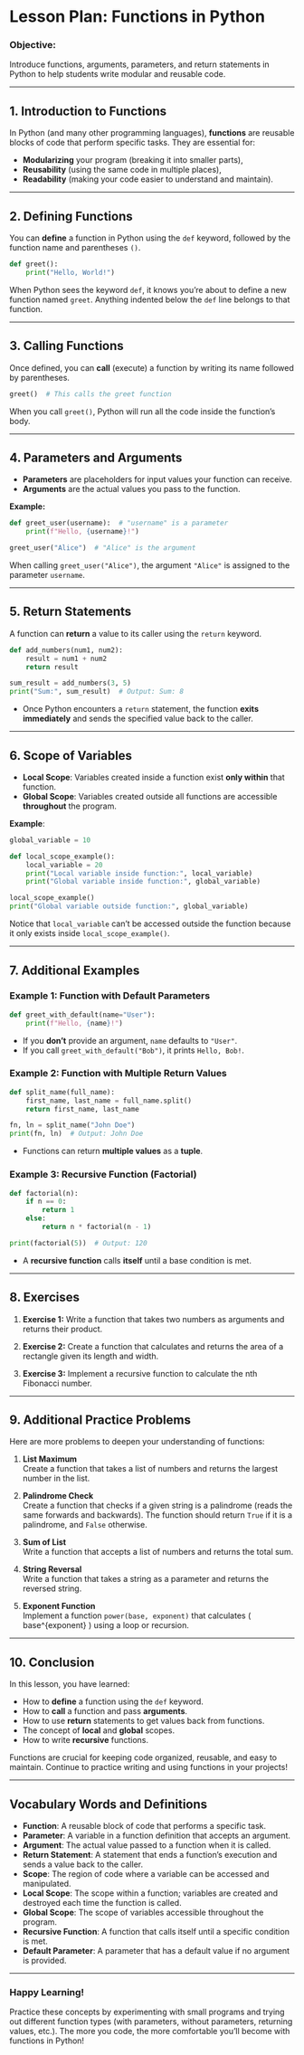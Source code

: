 # Lesson Plan: Functions in Python

### **Objective:**  
Introduce functions, arguments, parameters, and return statements in Python to help students write modular and reusable code.

---

## 1. Introduction to Functions

In Python (and many other programming languages), **functions** are reusable blocks of code that perform specific tasks. They are essential for:
- **Modularizing** your program (breaking it into smaller parts),
- **Reusability** (using the same code in multiple places),
- **Readability** (making your code easier to understand and maintain).

---

## 2. Defining Functions

You can **define** a function in Python using the `def` keyword, followed by the function name and parentheses `()`.

```python
def greet():
    print("Hello, World!")
```

When Python sees the keyword `def`, it knows you’re about to define a new function named `greet`. Anything indented below the `def` line belongs to that function.

---

## 3. Calling Functions

Once defined, you can **call** (execute) a function by writing its name followed by parentheses.

```python
greet()  # This calls the greet function
```

When you call `greet()`, Python will run all the code inside the function’s body.

---

## 4. Parameters and Arguments

- **Parameters** are placeholders for input values your function can receive.  
- **Arguments** are the actual values you pass to the function.

**Example:**
```python
def greet_user(username):  # "username" is a parameter
    print(f"Hello, {username}!")

greet_user("Alice")  # "Alice" is the argument
```

When calling `greet_user("Alice")`, the argument `"Alice"` is assigned to the parameter `username`.

---

## 5. Return Statements

A function can **return** a value to its caller using the `return` keyword.  

```python
def add_numbers(num1, num2):
    result = num1 + num2
    return result

sum_result = add_numbers(3, 5)
print("Sum:", sum_result)  # Output: Sum: 8
```

- Once Python encounters a `return` statement, the function **exits immediately** and sends the specified value back to the caller.

---

## 6. Scope of Variables

- **Local Scope**: Variables created inside a function exist **only within** that function.  
- **Global Scope**: Variables created outside all functions are accessible **throughout** the program.

**Example**:
```python
global_variable = 10

def local_scope_example():
    local_variable = 20
    print("Local variable inside function:", local_variable)
    print("Global variable inside function:", global_variable)

local_scope_example()
print("Global variable outside function:", global_variable)
```

Notice that `local_variable` can’t be accessed outside the function because it only exists inside `local_scope_example()`.

---

## 7. Additional Examples

### Example 1: Function with Default Parameters

```python
def greet_with_default(name="User"):
    print(f"Hello, {name}!")
```
- If you **don’t** provide an argument, `name` defaults to `"User"`.
- If you call `greet_with_default("Bob")`, it prints `Hello, Bob!`.

### Example 2: Function with Multiple Return Values

```python
def split_name(full_name):
    first_name, last_name = full_name.split()
    return first_name, last_name

fn, ln = split_name("John Doe")
print(fn, ln)  # Output: John Doe
```
- Functions can return **multiple values** as a **tuple**.

### Example 3: Recursive Function (Factorial)

```python
def factorial(n):
    if n == 0:
        return 1
    else:
        return n * factorial(n - 1)

print(factorial(5))  # Output: 120
```
- A **recursive function** calls **itself** until a base condition is met.

---

## 8. Exercises

1. **Exercise 1:** Write a function that takes two numbers as arguments and returns their product.

2. **Exercise 2:** Create a function that calculates and returns the area of a rectangle given its length and width.

3. **Exercise 3:** Implement a recursive function to calculate the nth Fibonacci number.

---

## 9. Additional Practice Problems

Here are more problems to deepen your understanding of functions:

1. **List Maximum**  
   Create a function that takes a list of numbers and returns the largest number in the list.

2. **Palindrome Check**  
   Create a function that checks if a given string is a palindrome (reads the same forwards and backwards). The function should return `True` if it is a palindrome, and `False` otherwise.

3. **Sum of List**  
   Write a function that accepts a list of numbers and returns the total sum.

4. **String Reversal**  
   Write a function that takes a string as a parameter and returns the reversed string.

5. **Exponent Function**  
   Implement a function `power(base, exponent)` that calculates \( base^{exponent} \) using a loop or recursion.

---

## 10. Conclusion

In this lesson, you have learned:

- How to **define** a function using the `def` keyword.
- How to **call** a function and pass **arguments**.
- How to use **return** statements to get values back from functions.
- The concept of **local** and **global** scopes.
- How to write **recursive** functions.

Functions are crucial for keeping code organized, reusable, and easy to maintain. Continue to practice writing and using functions in your projects!

---

## Vocabulary Words and Definitions

- **Function**: A reusable block of code that performs a specific task.
- **Parameter**: A variable in a function definition that accepts an argument.
- **Argument**: The actual value passed to a function when it is called.
- **Return Statement**: A statement that ends a function’s execution and sends a value back to the caller.
- **Scope**: The region of code where a variable can be accessed and manipulated.
- **Local Scope**: The scope within a function; variables are created and destroyed each time the function is called.
- **Global Scope**: The scope of variables accessible throughout the program.
- **Recursive Function**: A function that calls itself until a specific condition is met.
- **Default Parameter**: A parameter that has a default value if no argument is provided.

---

### Happy Learning!

Practice these concepts by experimenting with small programs and trying out different function types (with parameters, without parameters, returning values, etc.). The more you code, the more comfortable you’ll become with functions in Python!
